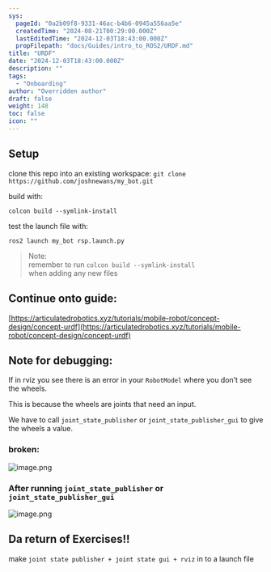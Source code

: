 ```yaml
---
sys:
  pageId: "0a2b09f8-9331-46ac-b4b6-0945a556aa5e"
  createdTime: "2024-08-21T00:29:00.000Z"
  lastEditedTime: "2024-12-03T18:43:00.000Z"
  propFilepath: "docs/Guides/intro_to_ROS2/URDF.md"
title: "URDF"
date: "2024-12-03T18:43:00.000Z"
description: ""
tags:
  - "Onboarding"
author: "Overridden author"
draft: false
weight: 148
toc: false
icon: ""
---
```


## Setup

clone this repo into an existing workspace:
`git clone https://github.com/joshnewans/my_bot.git`

build with:

`colcon build --symlink-install`

test the launch file with:

`ros2 launch my_bot rsp.launch.py`

> Note:  
> remember to run `colcon build --symlink-install`  
> when adding any new files

## Continue onto guide:

[https://articulatedrobotics.xyz/tutorials/mobile-robot/concept-design/concept-urdf](https://articulatedrobotics.xyz/tutorials/mobile-robot/concept-design/concept-urdf)

## Note for debugging:

If in rviz you see there is an error in your `RobotModel` where you don’t see the wheels.

This is because the wheels are joints that need an input. 

We have to call `joint_state_publisher` or `joint_state_publisher_gui` to give the wheels a value.

### broken:

![image.png](https://prod-files-secure.s3.us-west-2.amazonaws.com/d518164a-d88e-44d1-a4ee-3adb3bd8bce0/96a1d089-1f17-4dbf-8563-f2aef56a4d37/image.png?X-Amz-Algorithm=AWS4-HMAC-SHA256&X-Amz-Content-Sha256=UNSIGNED-PAYLOAD&X-Amz-Credential=ASIAZI2LB466T6WPKOHE%2F20250524%2Fus-west-2%2Fs3%2Faws4_request&X-Amz-Date=20250524T131845Z&X-Amz-Expires=3600&X-Amz-Security-Token=IQoJb3JpZ2luX2VjEEgaCXVzLXdlc3QtMiJGMEQCIA%2FT9SoRyaXu0lKaNKB72qJNfYO93Er7KFyCeKMcSrGpAiBl6hf%2BpM3KdYfV1iKz5ySf9p%2BB0l%2BH6RvqiYOJsjYppSr%2FAwgREAAaDDYzNzQyMzE4MzgwNSIMZ0OUpF%2F4W1AgOU6GKtwDuo1ns3WKhlFqDD4rflCoajtUR%2BMl%2FIuo2ik2n5hW8nHQ9rBElpt8hjAY9Z9wPZ3cXvE1oMyaMtDnauU7cxTSL7nzwloBvFwZrSZScdnNFGRZjFlwmPMTmr6Ob2Zb15dUDlU%2BR%2BAUX5QJCmS6goGPik547YdQmpDRGOy5jvmn7nQBX9Vi3uvlPyreTXytiQTs7VqmnK5F8pH19vI2Q328fUjrTh7FXI5MY2xU0txYcG1rp31aTr3zUX0QGIRNYlaeq88Vq%2F8CKezW8W%2BPN8e%2BnS1q6XLW2Ho6x7%2BinDX2U%2FZOZv5BgaLsgUTwSiFzK%2FClMVJyGT5jbp1GwHtvnCf7g5PFI18C7gyPvCzHkFX6qRz99ABNjAtnVW92vI56LDO1wF7JgboLK48UR%2B%2FC5U1GvNR3s%2BO%2BsJsHa52UjoZWbzuGX61qWq%2Fm1GzBccShuUC1bV8AvDkkXqVmQqK3dznBEwSnFdvQuaDRpfISWXxyKl2pBjoTh8EarS4ED%2FL6PMgOnZ%2BiDMP8ykH9h7YOliD%2B%2FY5D8f6nQdCZIbCSUfi5V9FBwzxpNL%2Bn62MZc1bnwQ09GanVe%2BR8eAFk96VWAjMIRWu1akbX%2Fgatd5QY5UqdSCaUIY109l%2F0gAZ9Q14wqIDGwQY6pgFsOqVzg56XH0WpZpwWUNBMT4KoBusS2jjIWnFdZ39NadAHuyrC08M0oUJ5OgVjK1X%2FM%2FaKwqETpnZHV5%2BtSEvX6Aqm%2Fda4UQyKPGkuHig54h05fxR2xEAWMUDr2owuWdYmSMd%2BimRO8NhPFHSVoWNR%2Fpm6NFjGBsUeM7kXqxSln6QaQ8G5rynsQ9M5%2FcS%2B%2Fwr4OjZ5joZxCh1I%2FjhFzjtEniMdZfpz&X-Amz-Signature=9a210644871bce08d546a351c0c0224db82fdac80f88ae39c23672a2f87219bb&X-Amz-SignedHeaders=host&x-id=GetObject)

### After running `joint_state_publisher` or `joint_state_publisher_gui`

![image.png](https://prod-files-secure.s3.us-west-2.amazonaws.com/d518164a-d88e-44d1-a4ee-3adb3bd8bce0/130c99c7-1b0b-4031-9953-844fc3950ff4/image.png?X-Amz-Algorithm=AWS4-HMAC-SHA256&X-Amz-Content-Sha256=UNSIGNED-PAYLOAD&X-Amz-Credential=ASIAZI2LB466T6WPKOHE%2F20250524%2Fus-west-2%2Fs3%2Faws4_request&X-Amz-Date=20250524T131845Z&X-Amz-Expires=3600&X-Amz-Security-Token=IQoJb3JpZ2luX2VjEEgaCXVzLXdlc3QtMiJGMEQCIA%2FT9SoRyaXu0lKaNKB72qJNfYO93Er7KFyCeKMcSrGpAiBl6hf%2BpM3KdYfV1iKz5ySf9p%2BB0l%2BH6RvqiYOJsjYppSr%2FAwgREAAaDDYzNzQyMzE4MzgwNSIMZ0OUpF%2F4W1AgOU6GKtwDuo1ns3WKhlFqDD4rflCoajtUR%2BMl%2FIuo2ik2n5hW8nHQ9rBElpt8hjAY9Z9wPZ3cXvE1oMyaMtDnauU7cxTSL7nzwloBvFwZrSZScdnNFGRZjFlwmPMTmr6Ob2Zb15dUDlU%2BR%2BAUX5QJCmS6goGPik547YdQmpDRGOy5jvmn7nQBX9Vi3uvlPyreTXytiQTs7VqmnK5F8pH19vI2Q328fUjrTh7FXI5MY2xU0txYcG1rp31aTr3zUX0QGIRNYlaeq88Vq%2F8CKezW8W%2BPN8e%2BnS1q6XLW2Ho6x7%2BinDX2U%2FZOZv5BgaLsgUTwSiFzK%2FClMVJyGT5jbp1GwHtvnCf7g5PFI18C7gyPvCzHkFX6qRz99ABNjAtnVW92vI56LDO1wF7JgboLK48UR%2B%2FC5U1GvNR3s%2BO%2BsJsHa52UjoZWbzuGX61qWq%2Fm1GzBccShuUC1bV8AvDkkXqVmQqK3dznBEwSnFdvQuaDRpfISWXxyKl2pBjoTh8EarS4ED%2FL6PMgOnZ%2BiDMP8ykH9h7YOliD%2B%2FY5D8f6nQdCZIbCSUfi5V9FBwzxpNL%2Bn62MZc1bnwQ09GanVe%2BR8eAFk96VWAjMIRWu1akbX%2Fgatd5QY5UqdSCaUIY109l%2F0gAZ9Q14wqIDGwQY6pgFsOqVzg56XH0WpZpwWUNBMT4KoBusS2jjIWnFdZ39NadAHuyrC08M0oUJ5OgVjK1X%2FM%2FaKwqETpnZHV5%2BtSEvX6Aqm%2Fda4UQyKPGkuHig54h05fxR2xEAWMUDr2owuWdYmSMd%2BimRO8NhPFHSVoWNR%2Fpm6NFjGBsUeM7kXqxSln6QaQ8G5rynsQ9M5%2FcS%2B%2Fwr4OjZ5joZxCh1I%2FjhFzjtEniMdZfpz&X-Amz-Signature=27e17e993312653f26cca61e020e97da64f01c06dba2c0983467dd0a7d88e412&X-Amz-SignedHeaders=host&x-id=GetObject)

## Da return of Exercises!!

make `joint state publisher + joint state gui + rviz` in to a launch file
